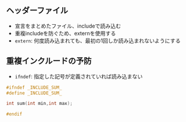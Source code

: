 ## ヘッダーファイル
- 宣言をまとめたファイル、includeで読み込む
- 重複includeを防ぐため、externを使用する
- `extern`: 何度読み込まれても、最初の1回しか読み込まれないようにする

## 重複インクルードの予防
- `ifndef`: 指定した記号が定義されていれば読み込まない

```c
#ifndef _INCLUDE_SUM_
#define _INCLUDE_SUM_

int sum(int min,int max);

#endif
```